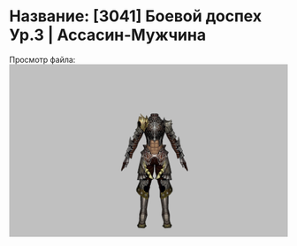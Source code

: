 # Название: [3041] Боевой доспех Ур.3 | Ассасин-Мужчина

Просмотр файла:
![p060002.png](p060002.png)